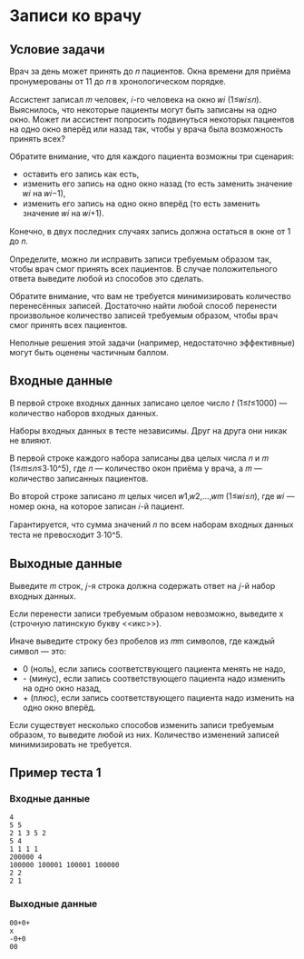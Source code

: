 # Записи ко врачу

## Условие задачи

Врач за день может принять до 𝑛 пациентов. Окна времени для приёма пронумерованы от 11 до 𝑛 в хронологическом порядке.

Ассистент записал 𝑚 человек, 𝑖-го человека на окно 𝑤𝑖 (1≤𝑤𝑖≤𝑛). Выяснилось, что некоторые пациенты могут быть записаны на одно окно. Может ли ассистент попросить подвинуться некоторых пациентов на одно окно вперёд или назад так, чтобы у врача была возможность принять всех?

Обратите внимание, что для каждого пациента возможны три сценария:
- оставить его запись как есть,
- изменить его запись на одно окно назад (то есть заменить значение 𝑤𝑖 на 𝑤𝑖−1),
- изменить его запись на одно окно вперёд (то есть заменить значение 𝑤𝑖 на 𝑤𝑖+1).

Конечно, в двух последних случаях запись должна остаться в окне от 1 до 𝑛.

Определите, можно ли исправить записи требуемым образом так, чтобы врач смог принять всех пациентов. В случае положительного ответа выведите любой из способов это сделать.

Обратите внимание, что вам не требуется минимизировать количество перенесённых записей. Достаточно найти любой способ перенести произвольное количество записей требуемым образом, чтобы врач смог принять всех пациентов.

Неполные решения этой задачи (например, недостаточно эффективные) могут быть оценены частичным баллом.

## Входные данные

В первой строке входных данных записано целое число 𝑡 (1≤𝑡≤1000) — количество наборов входных данных.

Наборы входных данных в тесте независимы. Друг на друга они никак не влияют.

В первой строке каждого набора записаны два целых числа 𝑛 и 𝑚 (1≤𝑚≤𝑛≤3⋅10^5), где 𝑛 — количество окон приёма у врача, а 𝑚 — количество записанных пациентов.

Во второй строке записано 𝑚 целых чисел 𝑤1,𝑤2,…,𝑤𝑚 (1≤𝑤𝑖≤𝑛), где 𝑤𝑖 — номер окна, на которое записан 𝑖-й пациент.

Гарантируется, что сумма значений 𝑛 по всем наборам входных данных теста не превосходит 3⋅10^5.

## Выходные данные

Выведите 𝑚 строк, 𝑗-я строка должна содержать ответ на 𝑗-й набор входных данных.

Если перенести записи требуемым образом невозможно, выведите x (строчную латинскую букву <<икс>>).

Иначе выведите строку без пробелов из 𝑚m символов, где каждый символ — это:
- 0 (ноль), если запись соответствующего пациента менять не надо,
- \- (минус), если запись соответствующего пациента надо изменить на одно окно назад,
- \+ (плюс), если запись соответствующего пациента надо изменить на одно окно вперёд.

Если существует несколько способов изменить записи требуемым образом, то выведите любой из них. Количество изменений записей минимизировать не требуется.

## Пример теста 1

### Входные данные

```
4
5 5
2 1 3 5 2
5 4
1 1 1 1
200000 4
100000 100001 100001 100000
2 2
2 1

```

### Выходные данные

```
00+0+
x
-0+0
00

```
